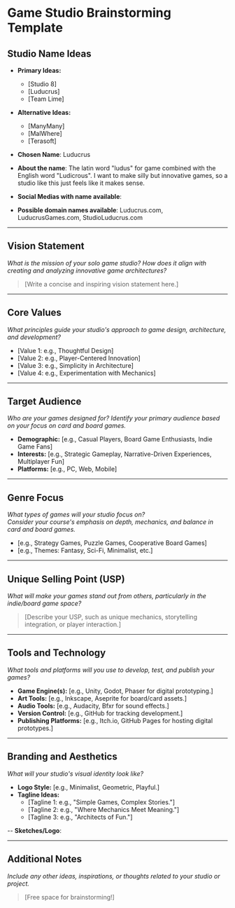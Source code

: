 # Game Studio Brainstorming Template

## Studio Name Ideas
- **Primary Ideas:**
  - [Studio 8]
  - [Luducrus]
  - [Team Lime]
- **Alternative Ideas:**
  - [ManyMany]
  - [MalWhere]
  - [Terasoft]

- **Chosen Name**: Luducrus
- **About the name**: The latin word "ludus" for game combined with the English word "Ludicrous". I want to make silly but innovative games, so a studio like this just feels like it makes sense.
- **Social Medias with name available**: 
- **Possible domain names available**: Luducrus.com, LuducrusGames.com, StudioLuducrus.com

---

## Vision Statement
*What is the mission of your solo game studio? How does it align with creating and analyzing innovative game architectures?*

> [Write a concise and inspiring vision statement here.]

---

## Core Values
*What principles guide your studio's approach to game design, architecture, and development?*

- [Value 1: e.g., Thoughtful Design]
- [Value 2: e.g., Player-Centered Innovation]
- [Value 3: e.g., Simplicity in Architecture]
- [Value 4: e.g., Experimentation with Mechanics]

---

## Target Audience
*Who are your games designed for? Identify your primary audience based on your focus on card and board games.*

- **Demographic:** [e.g., Casual Players, Board Game Enthusiasts, Indie Game Fans]
- **Interests:** [e.g., Strategic Gameplay, Narrative-Driven Experiences, Multiplayer Fun]
- **Platforms:** [e.g., PC, Web, Mobile]

---

## Genre Focus
*What types of games will your studio focus on?*  
*Consider your course's emphasis on depth, mechanics, and balance in card and board games.*

- [e.g., Strategy Games, Puzzle Games, Cooperative Board Games]
- [e.g., Themes: Fantasy, Sci-Fi, Minimalist, etc.]

---

## Unique Selling Point (USP)
*What will make your games stand out from others, particularly in the indie/board game space?*

> [Describe your USP, such as unique mechanics, storytelling integration, or player interaction.]

---

## Tools and Technology
*What tools and platforms will you use to develop, test, and publish your games?*

- **Game Engine(s):** [e.g., Unity, Godot, Phaser for digital prototyping.]
- **Art Tools:** [e.g., Inkscape, Aseprite for board/card assets.]
- **Audio Tools:** [e.g., Audacity, Bfxr for sound effects.]
- **Version Control:** [e.g., GitHub for tracking development.]
- **Publishing Platforms:** [e.g., Itch.io, GitHub Pages for hosting digital prototypes.]

---

## Branding and Aesthetics
*What will your studio's visual identity look like?*

- **Logo Style:** [e.g., Minimalist, Geometric, Playful.]
- **Tagline Ideas:** 
  - [Tagline 1: e.g., "Simple Games, Complex Stories."]
  - [Tagline 2: e.g., "Where Mechanics Meet Meaning."]
  - [Tagline 3: e.g., "Architects of Fun."]

-- **Sketches/Logo**:

---

## Additional Notes
*Include any other ideas, inspirations, or thoughts related to your studio or project.*

> [Free space for brainstorming!]
